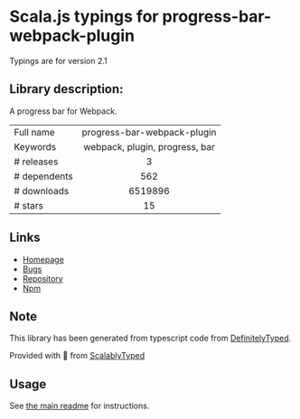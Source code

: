 
# Scala.js typings for progress-bar-webpack-plugin

Typings are for version 2.1

## Library description:
A progress bar for Webpack.

|                    |                 |
| ------------------ | :-------------: |
| Full name          | progress-bar-webpack-plugin |
| Keywords           | webpack, plugin, progress, bar |
| # releases         | 3 |
| # dependents       | 562 |
| # downloads        | 6519896 |
| # stars            | 15 |

## Links
- [Homepage](https://github.com/clessg/progress-bar-webpack-plugin#readme)
- [Bugs](https://github.com/clessg/progress-bar-webpack-plugin/issues)
- [Repository](https://github.com/clessg/progress-bar-webpack-plugin)
- [Npm](https://www.npmjs.com/package/progress-bar-webpack-plugin)
    


## Note
This library has been generated from typescript code from [DefinitelyTyped](https://definitelytyped.org).

Provided with :purple_heart: from [ScalablyTyped](https://github.com/oyvindberg/ScalablyTyped)

## Usage
See [the main readme](../../readme.md) for instructions.


